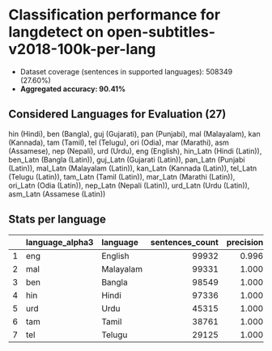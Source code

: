 # Classification performance for langdetect on open-subtitles-v2018-100k-per-lang

- Dataset coverage (sentences in supported languages): 508349 (27.60%)
- **Aggregated accuracy: 90.41%**

<h2 id="supported-languages">Considered Languages for Evaluation (27)</h2>

hin (Hindi), ben (Bangla), guj (Gujarati), pan (Punjabi), mal (Malayalam), kan (Kannada), tam (Tamil), tel (Telugu), ori (Odia), mar (Marathi), asm (Assamese), nep (Nepali), urd (Urdu), eng (English), hin_Latn (Hindi (Latin)), ben_Latn (Bangla (Latin)), guj_Latn (Gujarati (Latin)), pan_Latn (Punjabi (Latin)), mal_Latn (Malayalam (Latin)), kan_Latn (Kannada (Latin)), tel_Latn (Telugu (Latin)), tam_Latn (Tamil (Latin)), mar_Latn (Marathi (Latin)), ori_Latn (Odia (Latin)), nep_Latn (Nepali (Latin)), urd_Latn (Urdu (Latin)), asm_Latn (Assamese (Latin))

<h2 id="metrics-per-language">Stats per language</h2>

|    | language_alpha3   | language   |   sentences_count |   precision |   recall |    f1 |    tp |   fp |     tn |    fn |
|---:|:------------------|:-----------|------------------:|------------:|---------:|------:|------:|-----:|-------:|------:|
|  1 | eng               | English    |             99932 |       0.996 |    0.750 | 0.854 | 74954 |  280 | 408137 | 24978 |
|  2 | mal               | Malayalam  |             99331 |       1.000 |    0.983 | 0.991 | 97613 |    0 | 409018 |  1718 |
|  3 | ben               | Bangla     |             98549 |       1.000 |    0.985 | 0.993 | 97120 |    0 | 409800 |  1429 |
|  4 | hin               | Hindi      |             97336 |       1.000 |    0.842 | 0.914 | 81930 |    0 | 411013 | 15406 |
|  5 | urd               | Urdu       |             45315 |       1.000 |    0.907 | 0.951 | 41114 |    0 | 463034 |  4201 |
|  6 | tam               | Tamil      |             38761 |       1.000 |    0.986 | 0.993 | 38232 |    2 | 469586 |   529 |
|  7 | tel               | Telugu     |             29125 |       1.000 |    0.983 | 0.991 | 28617 |    0 | 479224 |   508 |